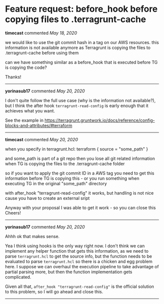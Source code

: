 # Feature request: before_hook before copying files to .terragrunt-cache

**timecast** commented *May 18, 2020*

we would like to use the git commit hash in a tag on our AWS resources. this information is not available anymore as Terragrunt is copying the files to .terragrunt-cache before using them

can we have something similar as a before_hook that is executed before TG is copying the code?

Thanks!
<br />
***


**yorinasub17** commented *May 20, 2020*

I don't quite follow the full use case (why is the information not available?), but I think the after hook `terragrunt-read-config` is early enough that it achieves what you want.

See the example in https://terragrunt.gruntwork.io/docs/reference/config-blocks-and-attributes/#terraform
***

**timecast** commented *May 20, 2020*

when you specify in terragrunt.hcl:
terraform {
  source = "some_path"
}

and some_path is part of a git repo then you lose all git related information when TG is copying the files to the .terragrunt-cache folder

so if you want to apply the git commit ID in a AWS tag you need to get this information before TG is copying this - or you run something when executing TG in the original "some_path" directory

with after_hook "terragrunt-read-config" it works, but handling is not nice cause you have to create an external sript

Anyway with your proposal I was able to get it work - so you can close this
Cheers!
***

**yorinasub17** commented *May 20, 2020*

Ahhh ok that makes sense.

Yea I think using hooks is the only way right now. I don't think we can implement any helper function that gets this information, as we need to parse `terragrunt.hcl` to get the source info, but the function needs to be evaluated to parse `terragrunt.hcl` so there is a chicken and egg problem here. I suppose we can overhaul the execution pipeline to take advantage of partial parsing more, but then the function implementation gets complicated.

Given all that, `after_hook "terragrunt-read-config"` is the official solution to this problem, so I will go ahead and close this.
***

